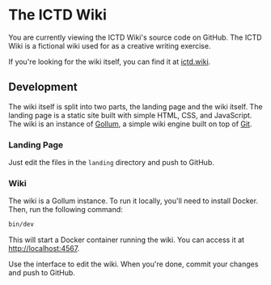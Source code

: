 # The ICTD Wiki

You are currently viewing the ICTD Wiki's source code on GitHub. The ICTD Wiki is a fictional wiki used for as a creative writing exercise.

If you're looking for the wiki itself, you can find it at [ictd.wiki](https://ictd.wiki).

## Development

The wiki itself is split into two parts, the landing page and the wiki itself. The landing page is a static site built with simple HTML, CSS, and JavaScript. The wiki is an instance of [Gollum](https://github.com/gollum/gollum), a simple wiki engine built on top of [Git](https://git-scm.com/).

### Landing Page

Just edit the files in the `landing` directory and push to GitHub.

### Wiki

The wiki is a Gollum instance. To run it locally, you'll need to install Docker. Then, run the following command:

```bash
bin/dev
```

This will start a Docker container running the wiki. You can access it at [http://localhost:4567](http://localhost:4567).

Use the interface to edit the wiki. When you're done, commit your changes and push to GitHub.
